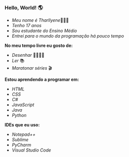 ### **Hello, World!** 🌎

- *Meu nome é Tharllyene*💁🏾‍♀️
- *Tenho 17 anos*
- *Sou estudante do Ensino Médio* 
- *Entrei para o mundo da programação há pouco tempo*

**No meu tempo livre eu gosto de:**
- *Desenhar* 🎨👩🏾‍🎨
- *Ler* 📚
- *Maratonar séries* 🎬

**Estou aprendendo a programar em:**
- *HTML* 
- *CSS* 
- *C#* 
- *JavaScript* 
- *Java*
- *Python*

**IDEs que eu uso:**
- *Notepad++*
- *Sublime*
- *PyCharm*
- *Visual Studio Code*
